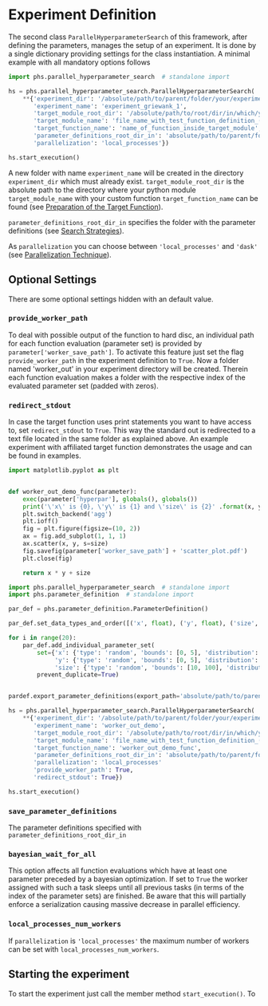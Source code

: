 # Experiment Definition
The second class ```ParallelHyperparameterSearch``` of this framework, after defining the parameters, manages the setup of an experiment. It is done by a single dictionary providing settings for the class instantiation. A minimal example with all mandatory options follows

```python
import phs.parallel_hyperparameter_search  # standalone import

hs = phs.parallel_hyperparameter_search.ParallelHyperparameterSearch(
    **{'experiment_dir': '/absolute/path/to/parent/folder/your/experiments/should/be/saved',
       'experiment_name': 'experiment_griewank_1',
       'target_module_root_dir': '/absolute/path/to/root/dir/in/which/your/test_function/resides',
       'target_module_name': 'file_name_with_test_function_definition_(without_extension)',
       'target_function_name': 'name_of_function_inside_target_module',
       'parameter_definitions_root_dir_in': 'absolute/path/to/parent/folder/for/import',
       'parallelization': 'local_processes'})

hs.start_execution()
```

A new folder with name ```experiment_name``` will be created in the directory ```experiment_dir``` which must already exist. ```target_module_root_dir``` is the absolute path to the directory where your python module ```target_module_name``` with your custom function ```target_function_name``` can be found (see [Preparation of the Target Function](preparation_of_the_target_function.md)).

```parameter_definitions_root_dir_in``` specifies the folder with the parameter definitions (see [Search Strategies](search_strategies.md)).

As ```parallelization``` you can choose between ```'local_processes'``` and ```'dask'``` (see [Parallelization Technique](parallelization_technique.md)).

## Optional Settings
There are some optional settings hidden with an default value.

### ```provide_worker_path```
To deal with possible output of the function to hard disc, an individual path for each function evaluation (parameter set) is provided by ```parameter['worker_save_path']```. To activate this feature just set the flag ```provide_worker_path``` in the experiment definition to ```True```. Now a folder named 'worker_out' in your experiment directory will be created. Therein each function evaluation makes a folder with the respective index of the evaluated parameter set (padded with zeros).

### ```redirect_stdout```
In case the target function uses print statements you want to have access to, set ```redirect_stdout``` to ```True```. This way the standard out is redirected to a text file located in the same folder as explained above. An example experiment with affiliated target function demonstrates the usage and can be found in examples.

```python
import matplotlib.pyplot as plt


def worker_out_demo_func(parameter):
    exec(parameter['hyperpar'], globals(), globals())
    print('\'x\' is {0}, \'y\' is {1} and \'size\' is {2}' .format(x, y, size))
    plt.switch_backend('agg')
    plt.ioff()
    fig = plt.figure(figsize=(10, 2))
    ax = fig.add_subplot(1, 1, 1)
    ax.scatter(x, y, s=size)
    fig.savefig(parameter['worker_save_path'] + 'scatter_plot.pdf')
    plt.close(fig)

    return x * y + size
```

```python
import phs.parallel_hyperparameter_search  # standalone import
import phs.parameter_definition  # standalone import

par_def = phs.parameter_definition.ParameterDefinition()

par_def.set_data_types_and_order([('x', float), ('y', float), ('size', float)])

for i in range(20):
    par_def.add_individual_parameter_set(
        set={'x': {'type': 'random', 'bounds': [0, 5], 'distribution': 'uniform', 'round_digits': 3},
             'y': {'type': 'random', 'bounds': [0, 5], 'distribution': 'uniform', 'round_digits': 3},
             'size': {'type': 'random', 'bounds': [10, 100], 'distribution': 'uniform', 'round_digits': 2}},
        prevent_duplicate=True)


pardef.export_parameter_definitions(export_path='absolute/path/to/parent/folder/for/export')

hs = phs.parallel_hyperparameter_search.ParallelHyperparameterSearch(
    **{'experiment_dir': '/absolute/path/to/parent/folder/your/experiments/should/be/saved',
       'experiment_name': 'worker_out_demo',
       'target_module_root_dir': '/absolute/path/to/root/dir/in/which/your/test_function/resides',
       'target_module_name': 'file_name_with_test_function_definition_(without_extension)',
       'target_function_name': 'worker_out_demo_func',
       'parameter_definitions_root_dir_in': 'absolute/path/to/parent/folder/for/import',
       'parallelization': 'local_processes'
       'provide_worker_path': True,
       'redirect_stdout': True})

hs.start_execution()
```

### ```save_parameter_definitions```
The parameter definitions specified with  ```parameter_definitions_root_dir_in```

### ```bayesian_wait_for_all```
This option affects all function evaluations which have at least one parameter preceded by a bayesian optimization. If set to ```True``` the worker assigned with such a task sleeps until all previous tasks (in terms of the index of the parameter sets) are finished. Be aware that this will partially enforce a serialization causing massive decrease in parallel efficiency.

### ```local_processes_num_workers```
If ```parallelization``` is ```'local_processes'``` the maximum number of workers can be set with ```local_processes_num_workers```.

## Starting the experiment
To start the experiment just call the member method ```start_execution()```. To 
